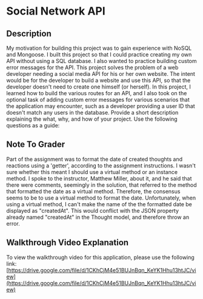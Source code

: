 # Social Network API

## Description

My motivation for building this project was to gain experience with NoSQL and Mongoose.  I built this project so that I could practice creating my own API without using a SQL database.  I also wanted to practice building custom error messages for the API.  This project solves the problem of a web developer needing a social media API for his or her own website.  The intent would be for the developer to build a website and use this API, so that the developer doesn't need to create one himself (or herself).  In this project, I learned how to build the various routes for an API, and I also took on the optional task of adding custom error messages for various scenarios that the application may encounter, such as a developer providing a user ID that doesn't match any users in the database.
Provide a short description explaining the what, why, and how of your project. Use the following questions as a guide:

## Note To Grader

Part of the assignment was to format the date of created thoughts and reactions using a 'getter', according to the assignment instructions.  I wasn't sure whether this meant I should use a virtual method or an instance method.  I spoke to the instructor, Matthew Miller, about it, and he said that there were comments, seemingly in the solution, that referred to the method that formatted the date as a virtual method.  Therefore, the consensus seems to be to use a virtual method to format the date.  Unfortunately, when using a virtual method, I can't make the name of the the formatted date be displayed as "createdAt".  This would conflict with the JSON property already named "createdAt" in the Thought model, and therefore throw an error.

## Walkthrough Video Explanation

To view the walkthrough video for this application, please use the following link: [https://drive.google.com/file/d/1CKhCjM4e51BUJnBqn_KeYK1Hhu13htJC/view](https://drive.google.com/file/d/1CKhCjM4e51BUJnBqn_KeYK1Hhu13htJC/view)
